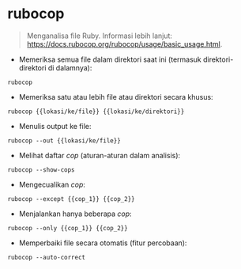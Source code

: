 # rubocop

> Menganalisa file Ruby.
> Informasi lebih lanjut: <https://docs.rubocop.org/rubocop/usage/basic_usage.html>.

- Memeriksa semua file dalam direktori saat ini (termasuk direktori-direktori di dalamnya):

`rubocop`

- Memeriksa satu atau lebih file atau direktori secara khusus:

`rubocop {{lokasi/ke/file}} {{lokasi/ke/direktori}}`

- Menulis output ke file:

`rubocop --out {{lokasi/ke/file}}`

- Melihat daftar _cop_ (aturan-aturan dalam analisis):

`rubocop --show-cops`

- Mengecualikan _cop_:

`rubocop --except {{cop_1}} {{cop_2}}`

- Menjalankan hanya beberapa _cop_:

`rubocop --only {{cop_1}} {{cop_2}}`

- Memperbaiki file secara otomatis (fitur percobaan):

`rubocop --auto-correct`
